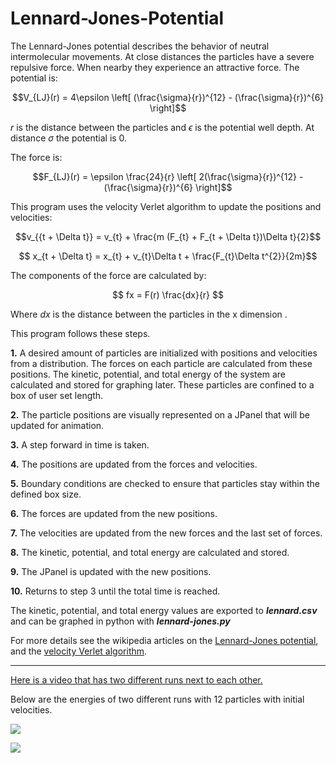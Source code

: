 # Lennard-Jones-Potential

The Lennard-Jones potential describes the behavior of neutral intermolecular movements. At close distances the particles have a severe repulsive force. When nearby they experience an attractive force. The potential is:

$$V_{LJ}(r) = 4\epsilon \left[ (\frac{\sigma}{r})^{12} - (\frac{\sigma}{r})^{6} \right]$$ 

$r$ is the distance between the particles and $\epsilon$ is the potential well depth. At distance $\sigma$ the potential is 0.

The force is:

$$F_{LJ}(r) = \epsilon \frac{24}{r} \left[ 2(\frac{\sigma}{r})^{12} - (\frac{\sigma}{r})^{6} \right]$$

This program uses the velocity Verlet algorithm to update the positions and velocities:

$$v_{{t + \Delta t}} = v_{t} + \frac{m (F_{t} + F_{t + \Delta t})\Delta t}{2}$$

$$ x_{t + \Delta t} = x_{t} +  v_{t}\Delta t + \frac{F_{t}\Delta t^{2}}{2m}$$


The components of the force are calculated by:

$$ fx = F(r) \frac{dx}{r}  $$

Where $dx$ is the distance between the particles in the x dimension . 

This program follows these steps.

**1.** A desired amount of particles are initialized with positions and velocities from a distribution. The forces on each particle are calculated from these positions. The kinetic, potential, and total energy of the system are calculated and stored for graphing later. These particles are confined to a box of user set length.

**2.** The particle positions are visually represented on a JPanel that will be updated for animation. 

**3.** A step forward in time is taken.

**4.** The positions are updated from the forces and velocities.

**5.** Boundary conditions are checked to ensure that particles stay within the defined box size.

**6.** The forces are updated from the new positions.

**7.** The velocities are updated from the new forces and the last set of forces. 

**8.** The kinetic, potential, and total energy are calculated and stored.

**9.** The JPanel is updated with the new positions.

**10.** Returns to step 3 until the total time is reached.

The kinetic, potential, and total energy values are exported to ***lennard.csv*** and can be graphed in python with ***lennard-jones.py***

For more details see the wikipedia articles on the [Lennard-Jones potential](https://en.wikipedia.org/wiki/Lennard-Jones_potential), and the [velocity Verlet algorithm](https://en.wikipedia.org/wiki/Verlet_integration#Velocity_Verlet).

-------

[Here is a video that has two different runs next to each other.](https://www.youtube.com/watch?v=CZ2V0Xi6pXI)

Below are the energies of two different runs with 12 particles with initial velocities.

![](https://i.imgur.com/WYOfafv.png)

![](https://i.imgur.com/UhjjT7E.png)
